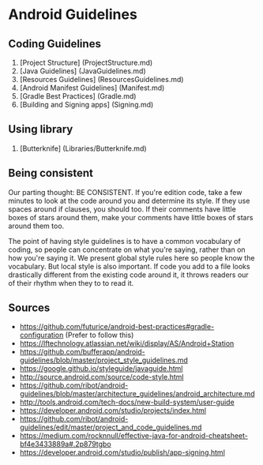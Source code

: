 # Android Guidelines

## Coding Guidelines

1. [Project Structure] (ProjectStructure.md)
2. [Java Guidelines] (JavaGuidelines.md)
3. [Resources Guidelines] (ResourcesGuidelines.md)
4. [Android Manifest Guidelines] (Manifest.md)
5. [Gradle Best Practices] (Gradle.md)
6. [Building and Signing apps] (Signing.md)

## Using library

1. [Butterknife] (Libraries/Butterknife.md)

## Being consistent

Our parting thought: BE CONSISTENT. If you're edition code, take a few minutes to look at the code around you and determine its style. If they use spaces around if clauses, you should too. If their comments have little boxes of stars around them, make your comments have little boxes of stars around them too.

The point of having style guidelines is to have a common vocabulary of coding, so people can concentrate on what you're saying, rather than on how you're saying it. We present global style rules here so people know the vocabulary. But local style is also important. If code you add to a file looks drastically different from the existing code around it, it throws readers our of their rhythm when they to to read it.

## Sources
- https://github.com/futurice/android-best-practices#gradle-configuration (Prefer to follow this)
- https://lftechnology.atlassian.net/wiki/display/AS/Android+Station
- https://github.com/bufferapp/android-guidelines/blob/master/project_style_guidelines.md
- https://google.github.io/styleguide/javaguide.html
- http://source.android.com/source/code-style.html
- https://github.com/ribot/android-guidelines/blob/master/architecture_guidelines/android_architecture.md
- http://tools.android.com/tech-docs/new-build-system/user-guide
- https://developer.android.com/studio/projects/index.html
- https://github.com/ribot/android-guidelines/edit/master/project_and_code_guidelines.md
- https://medium.com/rocknnull/effective-java-for-android-cheatsheet-bf4e3433889a#.2p879tgbo
- https://developer.android.com/studio/publish/app-signing.html
